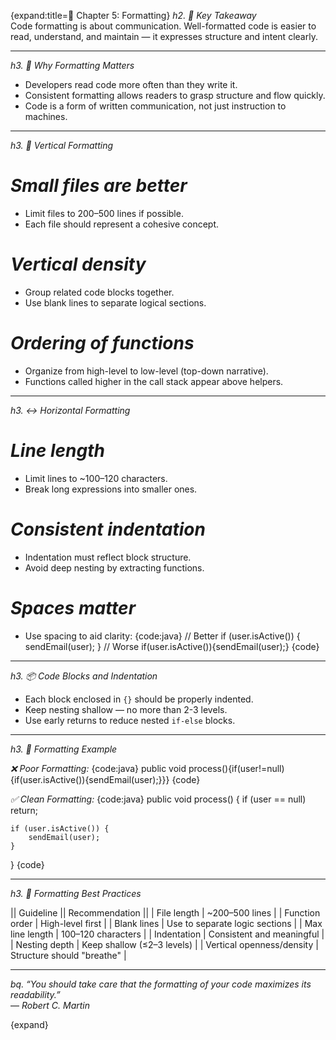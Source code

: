 {expand:title=📐 Chapter 5: Formatting}
*h2. 🔑 Key Takeaway*  
Code formatting is about communication. Well-formatted code is easier to read, understand, and maintain — it expresses structure and intent clearly.

---

*h3. 🧭 Why Formatting Matters*

- Developers read code more often than they write it.
- Consistent formatting allows readers to grasp structure and flow quickly.
- Code is a form of written communication, not just instruction to machines.

---

*h3. 📐 Vertical Formatting*

# *Small files are better*  
  - Limit files to 200–500 lines if possible.
  - Each file should represent a cohesive concept.

# *Vertical density*  
  - Group related code blocks together.
  - Use blank lines to separate logical sections.

# *Ordering of functions*  
  - Organize from high-level to low-level (top-down narrative).
  - Functions called higher in the call stack appear above helpers.

---

*h3. ↔️ Horizontal Formatting*

# *Line length*  
  - Limit lines to ~100–120 characters.
  - Break long expressions into smaller ones.

# *Consistent indentation*  
  - Indentation must reflect block structure.
  - Avoid deep nesting by extracting functions.

# *Spaces matter*  
  - Use spacing to aid clarity:
{code:java}
// Better
if (user.isActive()) {
    sendEmail(user);
}
// Worse
if(user.isActive()){sendEmail(user);}
{code}

---

*h3. 📦 Code Blocks and Indentation*

- Each block enclosed in `{}` should be properly indented.
- Keep nesting shallow — no more than 2-3 levels.
- Use early returns to reduce nested `if-else` blocks.

---

*h3. 🧪 Formatting Example*

*❌ Poor Formatting:*
{code:java}
public void process(){if(user!=null){if(user.isActive()){sendEmail(user);}}}
{code}

*✅ Clean Formatting:*
{code:java}
public void process() {
    if (user == null) return;

    if (user.isActive()) {
        sendEmail(user);
    }
}
{code}

---

*h3. 📌 Formatting Best Practices*

|| Guideline                  || Recommendation                    ||
| File length                 | ~200–500 lines                    |
| Function order              | High-level first                  |
| Blank lines                 | Use to separate logic sections    |
| Max line length             | 100–120 characters                |
| Indentation                 | Consistent and meaningful         |
| Nesting depth               | Keep shallow (≤2–3 levels)        |
| Vertical openness/density  | Structure should "breathe"        |

---

*bq. “You should take care that the formatting of your code maximizes its readability.”*  
— *Robert C. Martin*

{expand}
